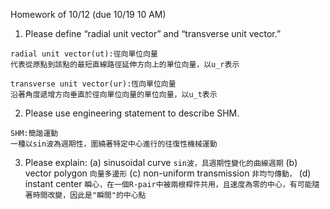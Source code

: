Homework of 10/12 (due 10/19 10 AM)

1. Please define “radial unit vector” and “transverse unit vector.”
```
radial unit vector(ut):徑向單位向量
代表從原點到該點的最短直線路徑延伸方向上的單位向量，以u_r表示

transverse unit vector(ur):恆向單位向量
沿著角度遞增方向垂直於徑向單位向量的單位向量，以u_t表示 
```
2. Please use engineering statement to describe SHM. 
```
SHM:簡諧運動
一種以sin波為週期性，圍繞著特定中心進行的往復性機械運動
```

3. Please explain: 
    (a) sinusoidal curve
	`sin波，具週期性變化的曲線週期`
    (b) vector polygon
    `向量多邊形`
    (c) non-uniform transmission
    `非均勻傳動，`
    (d) instant center
    `瞬心，在一個R-pair中被兩根桿件共用，且速度為零的中心，有可能隨著時間改變，因此是"瞬間"的中心點`